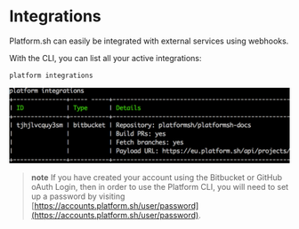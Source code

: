 # Integrations

Platform.sh can easily be integrated with external services using
webhooks.

With the CLI, you can list all your active integrations:

```bash
platform integrations
```

![Cli Integrations](/images/cli-integrations.png)

> **note**
> If you have created your account using the Bitbucket or GitHub oAuth Login, then in order to use the Platform CLI, you will need to set up a password by visiting [https://accounts.platform.sh/user/password](https://accounts.platform.sh/user/password).
